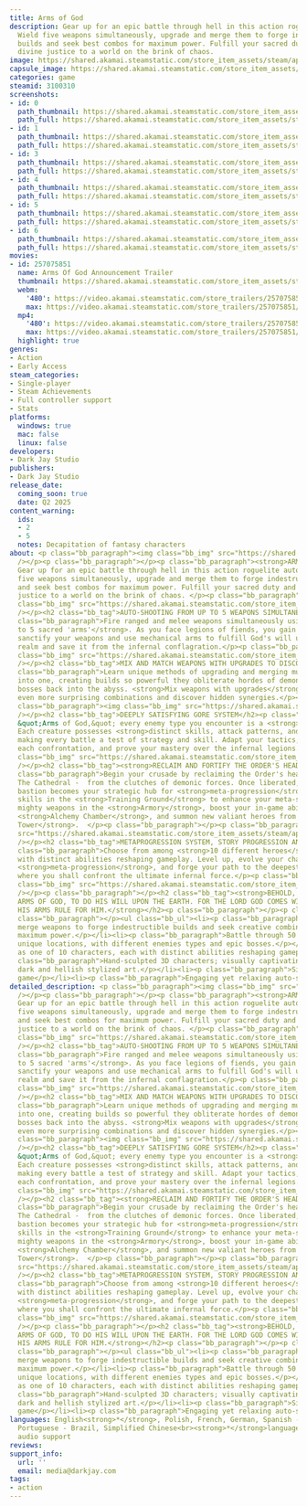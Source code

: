 ```yaml
---
title: Arms of God
description: Gear up for an epic battle through hell in this action roguelite autoshooter.
  Wield five weapons simultaneously, upgrade and merge them to forge indestructible
  builds and seek best combos for maximum power. Fulfill your sacred duty and bring
  divine justice to a world on the brink of chaos.
image: https://shared.akamai.steamstatic.com/store_item_assets/steam/apps/3100310/header.jpg?t=1732390920
capsule_image: https://shared.akamai.steamstatic.com/store_item_assets/steam/apps/3100310/e7c9c4ff1d0dbc585adf48aba37e552627a97799/capsule_231x87.jpg?t=1732390920
categories: game
steamid: 3100310
screenshots:
- id: 0
  path_thumbnail: https://shared.akamai.steamstatic.com/store_item_assets/steam/apps/3100310/ss_a9d01e0185a4adbd251ad4375a0524d1683d69cd.600x338.jpg?t=1732390920
  path_full: https://shared.akamai.steamstatic.com/store_item_assets/steam/apps/3100310/ss_a9d01e0185a4adbd251ad4375a0524d1683d69cd.1920x1080.jpg?t=1732390920
- id: 1
  path_thumbnail: https://shared.akamai.steamstatic.com/store_item_assets/steam/apps/3100310/ss_e7c5f584bfe97f14659329348f8f6012d288e438.600x338.jpg?t=1732390920
  path_full: https://shared.akamai.steamstatic.com/store_item_assets/steam/apps/3100310/ss_e7c5f584bfe97f14659329348f8f6012d288e438.1920x1080.jpg?t=1732390920
- id: 3
  path_thumbnail: https://shared.akamai.steamstatic.com/store_item_assets/steam/apps/3100310/ss_a093b32fc6947ed6ddbb65eed52f3d9def01a50d.600x338.jpg?t=1732390920
  path_full: https://shared.akamai.steamstatic.com/store_item_assets/steam/apps/3100310/ss_a093b32fc6947ed6ddbb65eed52f3d9def01a50d.1920x1080.jpg?t=1732390920
- id: 4
  path_thumbnail: https://shared.akamai.steamstatic.com/store_item_assets/steam/apps/3100310/ss_0ed1506ba766fbb1109bc22cfcbffc5de4413756.600x338.jpg?t=1732390920
  path_full: https://shared.akamai.steamstatic.com/store_item_assets/steam/apps/3100310/ss_0ed1506ba766fbb1109bc22cfcbffc5de4413756.1920x1080.jpg?t=1732390920
- id: 5
  path_thumbnail: https://shared.akamai.steamstatic.com/store_item_assets/steam/apps/3100310/ss_b8acdac43d3ce502939fdaf0ec7a54dd776a5144.600x338.jpg?t=1732390920
  path_full: https://shared.akamai.steamstatic.com/store_item_assets/steam/apps/3100310/ss_b8acdac43d3ce502939fdaf0ec7a54dd776a5144.1920x1080.jpg?t=1732390920
- id: 6
  path_thumbnail: https://shared.akamai.steamstatic.com/store_item_assets/steam/apps/3100310/ss_9c81428752bff3bbfe154cef49a0d179e1ba9192.600x338.jpg?t=1732390920
  path_full: https://shared.akamai.steamstatic.com/store_item_assets/steam/apps/3100310/ss_9c81428752bff3bbfe154cef49a0d179e1ba9192.1920x1080.jpg?t=1732390920
movies:
- id: 257075851
  name: Arms Of God Announcement Trailer
  thumbnail: https://shared.akamai.steamstatic.com/store_item_assets/steam/apps/257075851/e93d9d4638ba961918a93146e6c21168e803ad93/movie_600x337.jpg?t=1732288152
  webm:
    '480': https://video.akamai.steamstatic.com/store_trailers/257075851/movie480_vp9.webm?t=1732288152
    max: https://video.akamai.steamstatic.com/store_trailers/257075851/movie_max_vp9.webm?t=1732288152
  mp4:
    '480': https://video.akamai.steamstatic.com/store_trailers/257075851/movie480.mp4?t=1732288152
    max: https://video.akamai.steamstatic.com/store_trailers/257075851/movie_max.mp4?t=1732288152
  highlight: true
genres:
- Action
- Early Access
steam_categories:
- Single-player
- Steam Achievements
- Full controller support
- Stats
platforms:
  windows: true
  mac: false
  linux: false
developers:
- Dark Jay Studio
publishers:
- Dark Jay Studio
release_date:
  coming_soon: true
  date: Q2 2025
content_warning:
  ids:
  - 2
  - 5
  notes: Decapitation of fantasy characters
about: <p class="bb_paragraph"><img class="bb_img" src="https://shared.akamai.steamstatic.com/store_item_assets/steam/apps/3100310/extras/ArmsOfGod_steamdeck.png?t=1732390920"
  /></p><p class="bb_paragraph"></p><p class="bb_paragraph"><strong>ARMS OF GOD:</strong>
  Gear up for an epic battle through hell in this action roguelite autoshooter. Wield
  five weapons simultaneously, upgrade and merge them to forge indestructible builds
  and seek best combos for maximum power. Fulfill your sacred duty and bring divine
  justice to a world on the brink of chaos. </p><p class="bb_paragraph"></p><p class="bb_paragraph"><img
  class="bb_img" src="https://shared.akamai.steamstatic.com/store_item_assets/steam/apps/3100310/extras/AS_Steam_Slomo_A.gif?t=1732390920"
  /></p><h2 class="bb_tag">AUTO-SHOOTING FROM UP TO 5 WEAPONS SIMULTANEOUSLY</h2><p
  class="bb_paragraph">Fire ranged and melee weapons simultaneously using <strong>up
  to 5 sacred 'arms'</strong>. As you face legions of fiends, you gain strength -
  sanctify your weapons and use mechanical arms to fulfill God's will upon the mortal
  realm and save it from the infernal conflagration.</p><p class="bb_paragraph"><img
  class="bb_img" src="https://shared.akamai.steamstatic.com/store_item_assets/steam/apps/3100310/extras/AS_Steam_Range_A__1_.gif?t=1732390920"
  /></p><h2 class="bb_tag">MIX AND MATCH WEAPONS WITH UPGRADES TO DISCOVER NEW SYNERGIES</h2><p
  class="bb_paragraph">Learn unique methods of upgrading and merging multiple weapons
  into one, creating builds so powerful they obliterate hordes of demons and mighty
  bosses back into the abyss. <strong>Mix weapons with upgrades</strong> to create
  even more surprising combinations and discover hidden synergies.</p><p class="bb_paragraph"></p><p
  class="bb_paragraph"><img class="bb_img" src="https://shared.akamai.steamstatic.com/store_item_assets/steam/apps/3100310/extras/Animation.gif?t=1732390920"
  /></p><h2 class="bb_tag">DEEPLY SATISFYING GORE SYSTEM</h2><p class="bb_paragraph">In
  &quot;Arms of God,&quot; every enemy type you encounter is a <strong>unique challenge</strong>.
  Each creature possesses <strong>distinct skills, attack patterns, and behaviors</strong>,
  making every battle a test of strategy and skill. Adapt your tactics, learn from
  each confrontation, and prove your mastery over the infernal legions.</p><p class="bb_paragraph"><img
  class="bb_img" src="https://shared.akamai.steamstatic.com/store_item_assets/steam/apps/3100310/extras/AS_Steam_Laser_AB.gif?t=1732390920"
  /></p><h2 class="bb_tag"><strong>RECLAIM AND FORTIFY THE ORDER'S HEADQUARTERS</strong></h2><p
  class="bb_paragraph">Begin your crusade by reclaiming the Order's headquarters -
  The Cathedral -  from the clutches of demonic forces. Once liberated, this sacred
  bastion becomes your strategic hub for <strong>meta-progression</strong>. Hone your
  skills in the <strong>Training Ground</strong> to enhance your meta-stats, forge
  mighty weapons in the <strong>Armory</strong>, boost your in-game abilities in the
  <strong>Alchemy Chamber</strong>, and summon new valiant heroes from the <strong>Bell
  Tower</strong>.  </p><p class="bb_paragraph"></p><p class="bb_paragraph"><img class="bb_img"
  src="https://shared.akamai.steamstatic.com/store_item_assets/steam/apps/3100310/extras/AS_Steam_Cross_A__1_.gif?t=1732390920"
  /></p><h2 class="bb_tag">METAPROGRESSION SYSTEM, STORY PROGRESSION AND ACHIEVEMENTS</h2><p
  class="bb_paragraph">Choose from among <strong>10 different heroes</strong>, each
  with distinct abilities reshaping gameplay. Level up, evolve your character through
  <strong>meta-progression</strong>, and forge your path to the deepest abyss of hell,
  where you shall confront the ultimate infernal force.</p><p class="bb_paragraph"><img
  class="bb_img" src="https://shared.akamai.steamstatic.com/store_item_assets/steam/apps/3100310/extras/AS_Steam_FireBoss_A.gif?t=1732390920"
  /></p><p class="bb_paragraph"></p><h2 class="bb_tag"><strong>BEHOLD, WE ARE THE
  ARMS OF GOD, TO DO HIS WILL UPON THE EARTH. FOR THE LORD GOD COMES WITH MIGHT, AND
  HIS ARMS RULE FOR HIM.</strong></h2><p class="bb_paragraph"></p><p class="bb_paragraph">Features:</p><p
  class="bb_paragraph"></p><ul class="bb_ul"><li><p class="bb_paragraph">Upgrade and
  merge weapons to forge indestructible builds and seek creative combinations for
  maximum power.</p></li><li><p class="bb_paragraph">Battle through 50 levels across
  unique locations, with different enemies types and epic bosses.</p></li><li><p class="bb_paragraph">Play
  as one of 10 characters, each with distinct abilities reshaping gameplay.</p></li><li><p
  class="bb_paragraph">Hand-sculpted 3D characters; visually captivating game with
  dark and hellish stylized art.</p></li><li><p class="bb_paragraph">Single-player
  game</p></li><li><p class="bb_paragraph">Engaging yet relaxing auto-shooter experience.</p></li></ul>
detailed_description: <p class="bb_paragraph"><img class="bb_img" src="https://shared.akamai.steamstatic.com/store_item_assets/steam/apps/3100310/extras/ArmsOfGod_steamdeck.png?t=1732390920"
  /></p><p class="bb_paragraph"></p><p class="bb_paragraph"><strong>ARMS OF GOD:</strong>
  Gear up for an epic battle through hell in this action roguelite autoshooter. Wield
  five weapons simultaneously, upgrade and merge them to forge indestructible builds
  and seek best combos for maximum power. Fulfill your sacred duty and bring divine
  justice to a world on the brink of chaos. </p><p class="bb_paragraph"></p><p class="bb_paragraph"><img
  class="bb_img" src="https://shared.akamai.steamstatic.com/store_item_assets/steam/apps/3100310/extras/AS_Steam_Slomo_A.gif?t=1732390920"
  /></p><h2 class="bb_tag">AUTO-SHOOTING FROM UP TO 5 WEAPONS SIMULTANEOUSLY</h2><p
  class="bb_paragraph">Fire ranged and melee weapons simultaneously using <strong>up
  to 5 sacred 'arms'</strong>. As you face legions of fiends, you gain strength -
  sanctify your weapons and use mechanical arms to fulfill God's will upon the mortal
  realm and save it from the infernal conflagration.</p><p class="bb_paragraph"><img
  class="bb_img" src="https://shared.akamai.steamstatic.com/store_item_assets/steam/apps/3100310/extras/AS_Steam_Range_A__1_.gif?t=1732390920"
  /></p><h2 class="bb_tag">MIX AND MATCH WEAPONS WITH UPGRADES TO DISCOVER NEW SYNERGIES</h2><p
  class="bb_paragraph">Learn unique methods of upgrading and merging multiple weapons
  into one, creating builds so powerful they obliterate hordes of demons and mighty
  bosses back into the abyss. <strong>Mix weapons with upgrades</strong> to create
  even more surprising combinations and discover hidden synergies.</p><p class="bb_paragraph"></p><p
  class="bb_paragraph"><img class="bb_img" src="https://shared.akamai.steamstatic.com/store_item_assets/steam/apps/3100310/extras/Animation.gif?t=1732390920"
  /></p><h2 class="bb_tag">DEEPLY SATISFYING GORE SYSTEM</h2><p class="bb_paragraph">In
  &quot;Arms of God,&quot; every enemy type you encounter is a <strong>unique challenge</strong>.
  Each creature possesses <strong>distinct skills, attack patterns, and behaviors</strong>,
  making every battle a test of strategy and skill. Adapt your tactics, learn from
  each confrontation, and prove your mastery over the infernal legions.</p><p class="bb_paragraph"><img
  class="bb_img" src="https://shared.akamai.steamstatic.com/store_item_assets/steam/apps/3100310/extras/AS_Steam_Laser_AB.gif?t=1732390920"
  /></p><h2 class="bb_tag"><strong>RECLAIM AND FORTIFY THE ORDER'S HEADQUARTERS</strong></h2><p
  class="bb_paragraph">Begin your crusade by reclaiming the Order's headquarters -
  The Cathedral -  from the clutches of demonic forces. Once liberated, this sacred
  bastion becomes your strategic hub for <strong>meta-progression</strong>. Hone your
  skills in the <strong>Training Ground</strong> to enhance your meta-stats, forge
  mighty weapons in the <strong>Armory</strong>, boost your in-game abilities in the
  <strong>Alchemy Chamber</strong>, and summon new valiant heroes from the <strong>Bell
  Tower</strong>.  </p><p class="bb_paragraph"></p><p class="bb_paragraph"><img class="bb_img"
  src="https://shared.akamai.steamstatic.com/store_item_assets/steam/apps/3100310/extras/AS_Steam_Cross_A__1_.gif?t=1732390920"
  /></p><h2 class="bb_tag">METAPROGRESSION SYSTEM, STORY PROGRESSION AND ACHIEVEMENTS</h2><p
  class="bb_paragraph">Choose from among <strong>10 different heroes</strong>, each
  with distinct abilities reshaping gameplay. Level up, evolve your character through
  <strong>meta-progression</strong>, and forge your path to the deepest abyss of hell,
  where you shall confront the ultimate infernal force.</p><p class="bb_paragraph"><img
  class="bb_img" src="https://shared.akamai.steamstatic.com/store_item_assets/steam/apps/3100310/extras/AS_Steam_FireBoss_A.gif?t=1732390920"
  /></p><p class="bb_paragraph"></p><h2 class="bb_tag"><strong>BEHOLD, WE ARE THE
  ARMS OF GOD, TO DO HIS WILL UPON THE EARTH. FOR THE LORD GOD COMES WITH MIGHT, AND
  HIS ARMS RULE FOR HIM.</strong></h2><p class="bb_paragraph"></p><p class="bb_paragraph">Features:</p><p
  class="bb_paragraph"></p><ul class="bb_ul"><li><p class="bb_paragraph">Upgrade and
  merge weapons to forge indestructible builds and seek creative combinations for
  maximum power.</p></li><li><p class="bb_paragraph">Battle through 50 levels across
  unique locations, with different enemies types and epic bosses.</p></li><li><p class="bb_paragraph">Play
  as one of 10 characters, each with distinct abilities reshaping gameplay.</p></li><li><p
  class="bb_paragraph">Hand-sculpted 3D characters; visually captivating game with
  dark and hellish stylized art.</p></li><li><p class="bb_paragraph">Single-player
  game</p></li><li><p class="bb_paragraph">Engaging yet relaxing auto-shooter experience.</p></li></ul>
languages: English<strong>*</strong>, Polish, French, German, Spanish - Spain, Japanese,
  Portuguese - Brazil, Simplified Chinese<br><strong>*</strong>languages with full
  audio support
reviews:
support_info:
  url: ''
  email: media@darkjay.com
tags:
- action
---
```

